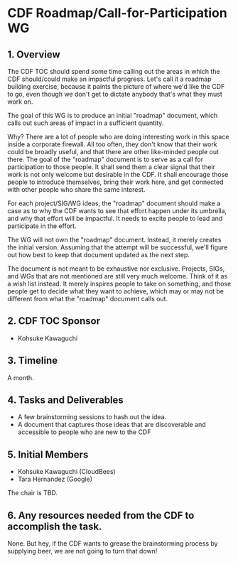 # CDF Roadmap/Call-for-Participation WG

## 1. Overview
The CDF TOC should spend some time calling out the areas in which the CDF should/could make an impactful progress. Let's call it a roadmap building exercise, because it paints the picture of where we'd like the CDF to go, even though we don't get to dictate anybody that's what they must work on.

The goal of this WG is to produce an initial "roadmap" document, which calls out such areas of impact in a sufficient quantity.

Why? There are a lot of people who are doing interesting work in this space inside a corporate firewall. All too often, they don't know that their work could be broadly useful, and that there are other like-minded people out there. The goal of the "roadmap" document is to serve as a call for participation to those people. It shall send them a clear signal that their work is not only welcome but desirable in the CDF. It shall encourage those people to introduce themselves, bring their work here, and get connected with other people who share the same interest.

For each project/SIG/WG ideas, the "roadmap" document should make a case as to why the CDF wants to see that effort happen under its umbrella, and why that effort will be impactful. It needs to excite people to lead and participate in the effort.

The WG will not own the "roadmap" document. Instead, it merely creates the initial version. Assuming that the attempt will be successful, we'll figure out how best to keep that document updated as the next step.

The document is not meant to be exhaustive nor exclusive. Projects, SIGs, and WGs that are not mentioned are still very much welcome. Think of it as a wish list instead. It merely inspires people to take on something, and those people get to decide what they want to achieve, which may or may not be different from what the "roadmap" document calls out.


## 2. CDF TOC Sponsor
* Kohsuke Kawaguchi

## 3. Timeline
A month.

## 4. Tasks and Deliverables
* A few brainstorming sessions to hash out the idea.
* A document that captures those ideas that are discoverable and accessible to people who are new to the CDF

## 5. Initial Members
* Kohsuke Kawaguchi (CloudBees)
* Tara Hernandez (Google)

The chair is TBD.

## 6. Any resources needed from the CDF to accomplish the task.
None. But hey, if the CDF wants to grease the brainstorming process by supplying beer, we are not going to turn that down!